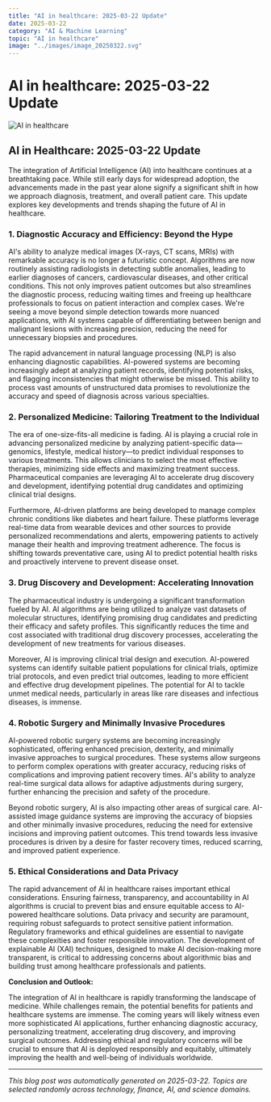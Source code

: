 ```yaml
---
title: "AI in healthcare: 2025-03-22 Update"
date: 2025-03-22
category: "AI & Machine Learning"
topic: "AI in healthcare"
image: "../images/image_20250322.svg"
---
```


# AI in healthcare: 2025-03-22 Update

![AI in healthcare](../images/image_20250322.svg)

## AI in Healthcare: 2025-03-22 Update

The integration of Artificial Intelligence (AI) into healthcare continues at a breathtaking pace.  While still early days for widespread adoption, the advancements made in the past year alone signify a significant shift in how we approach diagnosis, treatment, and overall patient care. This update explores key developments and trends shaping the future of AI in healthcare.

### 1.  Diagnostic Accuracy and Efficiency: Beyond the Hype

AI's ability to analyze medical images (X-rays, CT scans, MRIs) with remarkable accuracy is no longer a futuristic concept.  Algorithms are now routinely assisting radiologists in detecting subtle anomalies, leading to earlier diagnoses of cancers, cardiovascular diseases, and other critical conditions.  This not only improves patient outcomes but also streamlines the diagnostic process, reducing waiting times and freeing up healthcare professionals to focus on patient interaction and complex cases.  We're seeing a move beyond simple detection towards more nuanced applications, with AI systems capable of differentiating between benign and malignant lesions with increasing precision, reducing the need for unnecessary biopsies and procedures.

The rapid advancement in natural language processing (NLP) is also enhancing diagnostic capabilities. AI-powered systems are becoming increasingly adept at analyzing patient records, identifying potential risks, and flagging inconsistencies that might otherwise be missed. This ability to process vast amounts of unstructured data promises to revolutionize the accuracy and speed of diagnosis across various specialties.

### 2. Personalized Medicine: Tailoring Treatment to the Individual

The era of one-size-fits-all medicine is fading. AI is playing a crucial role in advancing personalized medicine by analyzing patient-specific data—genomics, lifestyle, medical history—to predict individual responses to various treatments. This allows clinicians to select the most effective therapies, minimizing side effects and maximizing treatment success.  Pharmaceutical companies are leveraging AI to accelerate drug discovery and development, identifying potential drug candidates and optimizing clinical trial designs.

Furthermore, AI-driven platforms are being developed to manage complex chronic conditions like diabetes and heart failure. These platforms leverage real-time data from wearable devices and other sources to provide personalized recommendations and alerts, empowering patients to actively manage their health and improving treatment adherence.  The focus is shifting towards preventative care, using AI to predict potential health risks and proactively intervene to prevent disease onset.

### 3.  Drug Discovery and Development: Accelerating Innovation

The pharmaceutical industry is undergoing a significant transformation fueled by AI.  AI algorithms are being utilized to analyze vast datasets of molecular structures, identifying promising drug candidates and predicting their efficacy and safety profiles. This significantly reduces the time and cost associated with traditional drug discovery processes, accelerating the development of new treatments for various diseases.

Moreover, AI is improving clinical trial design and execution.  AI-powered systems can identify suitable patient populations for clinical trials, optimize trial protocols, and even predict trial outcomes, leading to more efficient and effective drug development pipelines.  The potential for AI to tackle unmet medical needs, particularly in areas like rare diseases and infectious diseases, is immense.

### 4.  Robotic Surgery and Minimally Invasive Procedures

AI-powered robotic surgery systems are becoming increasingly sophisticated, offering enhanced precision, dexterity, and minimally invasive approaches to surgical procedures. These systems allow surgeons to perform complex operations with greater accuracy, reducing risks of complications and improving patient recovery times.  AI's ability to analyze real-time surgical data allows for adaptive adjustments during surgery, further enhancing the precision and safety of the procedure.

Beyond robotic surgery, AI is also impacting other areas of surgical care.  AI-assisted image guidance systems are improving the accuracy of biopsies and other minimally invasive procedures, reducing the need for extensive incisions and improving patient outcomes.  This trend towards less invasive procedures is driven by a desire for faster recovery times, reduced scarring, and improved patient experience.

### 5.  Ethical Considerations and Data Privacy

The rapid advancement of AI in healthcare raises important ethical considerations.  Ensuring fairness, transparency, and accountability in AI algorithms is crucial to prevent bias and ensure equitable access to AI-powered healthcare solutions.  Data privacy and security are paramount, requiring robust safeguards to protect sensitive patient information.  Regulatory frameworks and ethical guidelines are essential to navigate these complexities and foster responsible innovation.  The development of explainable AI (XAI) techniques, designed to make AI decision-making more transparent, is critical to addressing concerns about algorithmic bias and building trust among healthcare professionals and patients.

**Conclusion and Outlook:**

The integration of AI in healthcare is rapidly transforming the landscape of medicine.  While challenges remain, the potential benefits for patients and healthcare systems are immense.  The coming years will likely witness even more sophisticated AI applications, further enhancing diagnostic accuracy, personalizing treatment, accelerating drug discovery, and improving surgical outcomes.  Addressing ethical and regulatory concerns will be crucial to ensure that AI is deployed responsibly and equitably, ultimately improving the health and well-being of individuals worldwide.


---
*This blog post was automatically generated on 2025-03-22. Topics are selected randomly across technology, finance, AI, and science domains.*
